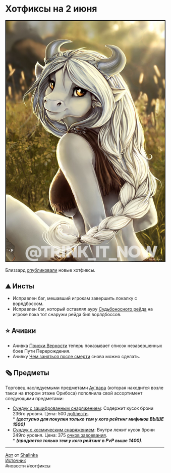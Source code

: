 # Хотфиксы на 2 июня

<html>
<center>
<img src=https://raw.githubusercontent.com/MagicalCow/TrinkIT-News/main/Assets/WH327258/WH327258-1.jpg float=center border=2>
</center>  
</html>

Близзард <a href="https://worldofwarcraft.com/en-us/news/23800887">опубликовали</a> новые хотфиксы.  

## ⛰ Инсты
- Исправлен баг, мешавший игрокам завершить локалку с ворлдбоссом.  
- Исправлен баг, который оставлял ауру <a href="https://ru.wowhead.com/spell=371278">Судьбоносного рейда</a> на игроке пока тот снаружи рейда бил ворлдбоссов.  

## ⭐ Ачивки
- Ачивка <a href="https://ru.wowhead.com/achievement=14502">Поиски Верности</a> теперь показывает список незавершенных боев Пути Перерождения.  
- Ачивку <a href="https://ru.wowhead.com/achievement=14752">Чем заняться после смерти</a> снова можно сделать.  

## 🗞 Предметы
Торговец наследуемыми предметами <a href="https://ru.wowhead.com/npc=182864">Ау'дара</a> (которая находится возле такси на втором этаже Орибоса) пополнила свой ассортимент следующими предметами:  
- <a href="https://ru.wowhead.com/item=194334">Сундук с зашифрованным снаряжением</a>: Содержит кусок брони 236го уровня. Цена: 500 <a href="https://ru.wowhead.com/currency=1191">доблести</a>.  
\* ***(доступно для покупки только тем у кого рейтинг мификов ВЫШЕ 1500)***  
- <a href="https://ru.wowhead.com/item=194118">Сундук с космическим снаряжением</a>: Внутри лежит кусок брони 249го уровня. Цена: 375 <a href="https://ru.wowhead.com/currency=1602">очков завоевания</a>.  
\* ***(продается только тем у кого рейтинг в PvP выше 1400)***.  


---
<a href="https://www.deviantart.com/shalinka/art/Sunny-meadow-501689073">Арт</a> от <a href="https://www.deviantart.com/shalinka">Shalinka</a>  
<a href="https://www.wowhead.com/news/327258">Источник</a>  
#новости #хотфиксы